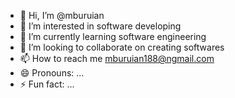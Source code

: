 - 👋 Hi, I’m @mburuian
- 👀 I’m interested in  software developing
- 🌱 I’m currently learning software engineering
- 💞️ I’m looking to collaborate on  creating softwares
- 📫 How to reach me mburuian188@ngmail.com
- 😄 Pronouns: ...
- ⚡ Fun fact: ...

<!---
mburuian/mburuian is a ✨ special ✨ repository because its `README.md` (this file) appears on your GitHub profile.
You can click the Preview link to take a look at your changes.
--->
